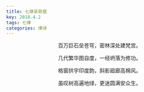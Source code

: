 ```yaml
---
title: 七律吴哥窟
key: 2018.4.2
tags: 七律
categories: 律诗
---
```


<p align="center">百万巨石垒苍穹，密林深处建梵宫。
</p>
<p align="center">几代繁华图自度，一经坍落为修功。
</p>
<p align="center">格窗拱宇印度韵，斜影廻廊高棉风。
</p>
<p align="center">虽叹树高遍地绿，更迷圆满安众生。
</p>
